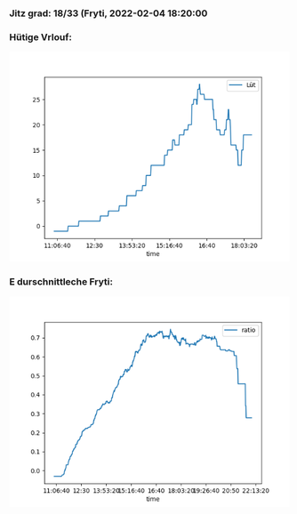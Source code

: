 ### Jitz grad: 18/33 (Fryti, 2022-02-04 18:20:00

### Hütige Vrlouf:
![Graph](Today.png)

### E durschnittleche Fryti:
![Graph](Fryti.png)
